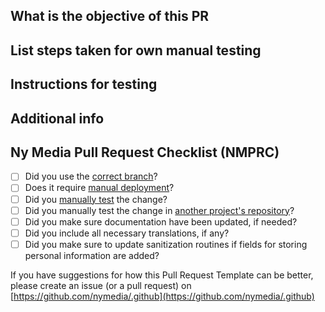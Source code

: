 ## What is the objective of this PR
<!-- Are there any links to specifications, references from correspondances or similar that is relevant? Please add them here. -->

## List steps taken for own manual testing
<!-- If your task is to set a field upon updating a node, and you just altered the code so that it looks correct, please also make sure you try to actually save a node. Maybe you want to save a couple of different node types even. -->

## Instructions for testing
<!-- One such recipe would be to list the steps to deploy this branch locally, and the steps needed to test that the PR does what it is supposed to. -->

## Additional info
<!-- Put some additional info here that doesn't fit any other places, for example list manual deployment steps -->

## Ny Media Pull Request Checklist (NMPRC)

- [ ] Did you use the [correct branch](https://github.com/nymedia/.github/blob/master/pull_request_template_explained.md#branching)?
- [ ] Does it require [manual deployment](https://github.com/nymedia/.github/blob/master/pull_request_template_explained.md#manual-deployment)?
- [ ] Did you [manually test](https://github.com/nymedia/.github/blob/master/pull_request_template_explained.md#manual-testing) the change?
- [ ] Did you manually test the change in [another project's repository](https://github.com/nymedia/.github/blob/master/pull_request_template_explained.md#manual-testing)?
- [ ] Did you make sure documentation have been updated, if needed?
- [ ] Did you include all necessary translations, if any?
- [ ] Did you make sure to update sanitization routines if fields for storing personal information are added?

If you have suggestions for how this Pull Request Template can be better, please create an issue (or a pull request) on [https://github.com/nymedia/.github](https://github.com/nymedia/.github)
